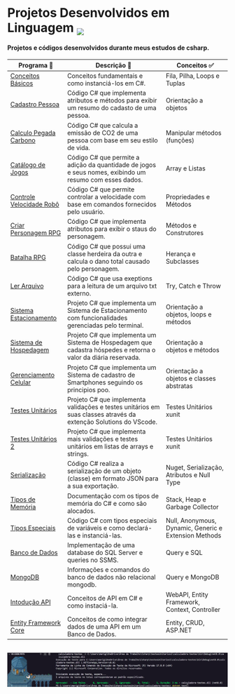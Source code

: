 # Projetos Desenvolvidos em Linguagem <img src="https://hermes.dio.me/skills/21020ed4-299a-4e76-8cf2-86c38502b4b4.png" height=40 style="vertical-align: text-bottom;">

#### Projetos e códigos desenvolvidos durante meus estudos de csharp.

| Programa 👾                                                                                                            | Descrição 🤖                                                                                                     | Conceitos ✅                                          |
| ---------------------------------------------------------------------------------------------------------------------- | ---------------------------------------------------------------------------------------------------------------- | ----------------------------------------------------- |
| [Conceitos Básicos](https://github.com/maalcantara/projetos-csharp/tree/main/Conceitos%20B%C3%A1sicos)                 | Conceitos fundamentais e como instanciá-los em C#.                                                               | Fila, Pilha, Loops e Tuplas                           |
| [Cadastro Pessoa](https://github.com/maalcantara/projetos-csharp/tree/main/Cadastro%20Pessoa)                          | Código C# que implementa atributos e métodos para exibir um resumo do cadasto de uma pessoa.                     | Orientação a objetos                                  |
| [Calculo Pegada Carbono](https://github.com/maalcantara/projetos-csharp/tree/main/C%C3%A1lculo%20Pegada%20Carbono)     | Código C# que calcula a emissão de CO2 de uma pessoa com base em seu estilo de vida.                             | Manipular métodos (funções)                           |
| [Catálogo de Jogos](https://github.com/maalcantara/projetos-csharp/tree/main/Cat%C3%A1logo%20de%20Jogos)               | Código C# que permite a adição da quantidade de jogos e seus nomes, exibindo um resumo com esses dados.          | Array e Listas                                        |
| [Controle Velocidade Robô](https://github.com/maalcantara/projetos-csharp/tree/main/Controle%20Velocidade%20Rob%C3%B4) | Código C# que permite controlar a velocidade com base em comandos fornecidos pelo usuário.                       | Propriedades e Métodos                                |
| [Criar Personagem RPG](https://github.com/maalcantara/projetos-csharp/tree/main/Criar%20Personagem%20RPG)              | Código C# que implementa atributos para exibir o staus do personagem.                                            | Métodos e Construtores                                |
| [Batalha RPG](https://github.com/maalcantara/projetos-csharp/tree/main/Batalha%20RPG)                                  | Código C# que possui uma classe herdeira da outra e calcula o dano total causado pelo personagem.                | Herança e Subclasses                                  |
| [Ler Arquivo](https://github.com/maalcantara/projetos-csharp/tree/main/Ler-Arquivo)                                    | Código C# que usa exeptions para a leitura de um arquivo txt externo.                                            | Try, Catch e Throw                                    |
| [Sistema Estacionamento](https://github.com/maalcantara/projetos-csharp/tree/main/SistemaEstacionamento)               | Projeto C# que implementa um Sistema de Estacionamento com funcionalidades gerenciadas pelo terminal.            | Orientação a objetos, loops e métodos                 |
| [Sistema de Hospedagem](https://github.com/maalcantara/projetos-csharp/tree/main/Sistema%20de%20Hospedagem)            | Projeto C# que implementa um Sistema de Hospedagem que cadastra hóspedes e retorna o valor da diária reservada.  | Orientação a objetos e métodos                        |
| [Gerenciamento Celular](https://github.com/maalcantara/projetos-csharp/tree/main/Gerenciamento%20Celular)              | Projeto C# que implementa um Sistema de cadastro de Smartphones seguindo os principios poo.                      | Orientação a objetos e classes abstratas              |
| [Testes Unitários](https://github.com/maalcantara/projetos-csharp/tree/main/Testes%20Unit%C3%A1rios)                   | Projeto C# que implementa validações e testes unitários em suas classes através da extenção Solutions do VScode. | Testes Unitários xunit                                |
| [Testes Unitários 2](https://github.com/maalcantara/projetos-csharp/tree/main/Testes%20Unit%C3%A1rios)                 | Projeto C# que implementa mais validações e testes unitários em listas de arrays e strings.                      | Testes Unitários xunit                                |
| [Serialização](https://github.com/maalcantara/projetos-csharp/tree/main/Serializa%C3%A7%C3%A3o)                        | Código C# realiza a serialização de um objeto (classe) em formato JSON para a sua exportação.                    | Nuget, Serialização, Atributos e Null Type            |
| [Tipos de Memória](https://github.com/maalcantara/projetos-csharp/tree/main/Tipos%20de%20Mem%C3%B3ria)                 | Documentação com os tipos de memória do C# e como são alocados.                                                  | Stack, Heap e Garbage Collector                       |
| [Tipos Especiais](https://github.com/maalcantara/projetos-csharp/tree/main/Tipos%20Especiais)                          | Código C# com tipos especiais de variáveis e como declará-las e instanciá-las.                                   | Null, Anonymous, Dynamic, Generic e Extension Methods |
| [Banco de Dados](https://github.com/maalcantara/projetos-csharp/tree/main/Banco%20de%20Dados)                          | Implementação de uma database do SQL Server e queries no SSMS.                                                   | Query e SQL                                           |
| [MongoDB](https://github.com/maalcantara/projetos-csharp/tree/main/MongoDB)                                            | Informações e comandos do banco de dados não relacional mongodb.                                                 | Query e MongoDB                                       |
| [Intodução API](https://github.com/maalcantara/projetos-csharp/tree/main/IntroducaoAPI)                                | Conceitos de API em C# e como instaciá-la.                                                                       | WebAPI, Entity Framework, Context, Controller     |
| [Entity Framework Core](https://github.com/maalcantara/projetos-csharp/tree/main/Entity%20Framework%20Core)            | Conceitos de como integrar dados de uma API em um Banco de Dados.                                                | Entity, CRUD, ASP.NET                                     |

##

![teminal de testes](SistemaEstacionamento/images/terminal1.png)

